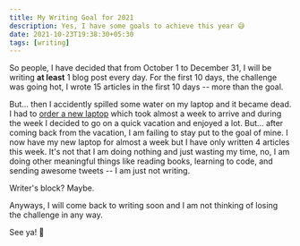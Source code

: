 ```yaml
---
title: My Writing Goal for 2021
description: Yes, I have some goals to achieve this year 😅
date: 2021-10-23T19:38:30+05:30
tags: [writing]
---
```


So people, I have decided that from October 1 to December 31, I will be writing **at least** 1 blog post every day. For the first 10 days, the challenge was going hot, I wrote 15 articles in the first 10 days -- more than the goal.

But... then I accidently spilled some water on my laptop and it became dead. I had to [order a new laptop](https://deepakness.com/blog/new-chromebook/) which took almost a week to arrive and during the week I decided to go on a quick vacation and enjoyed a lot. But... after coming back from the vacation, I am failing to stay put to the goal of mine. I now have my new laptop for almost a week but I have only written 4 articles this week. It's not that I am doing nothing and just wasting my time, no, I am doing other meaningful things like reading books, learning to code, and sending awesome tweets -- I am just not writing.

Writer's block? Maybe.

Anyways, I will come back to writing soon and I am not thinking of losing the challenge in any way.

See ya! 👋
